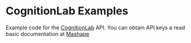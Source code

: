 # CognitionLab Examples

Example code for the [CognitionLab](https://cognitionlab.gq/) API.
You can obtain API keys a read basic documentation at [Mashape](https://market.mashape.com/erinsteph/cognitionlab)